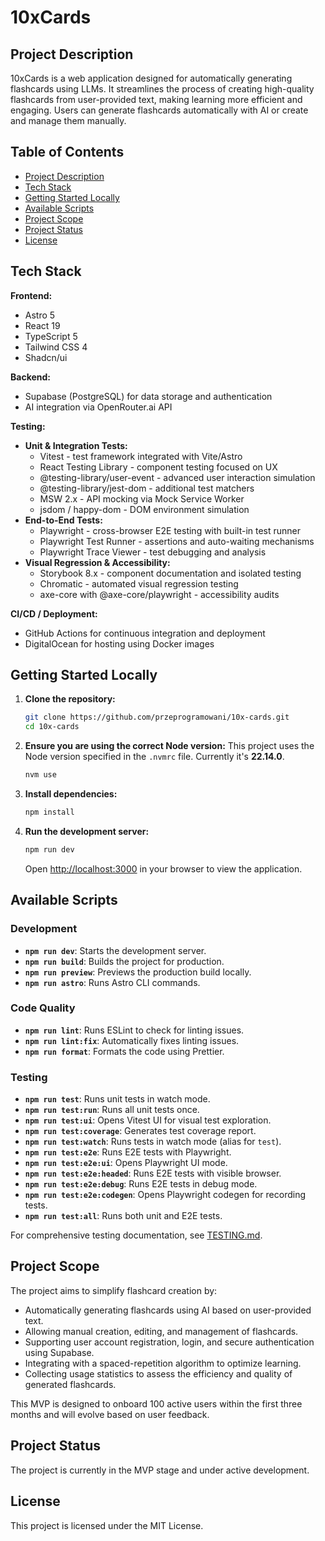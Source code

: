 # 10xCards

## Project Description

10xCards is a web application designed for automatically generating flashcards using LLMs. It streamlines the process of creating high-quality flashcards from user-provided text, making learning more efficient and engaging. Users can generate flashcards automatically with AI or create and manage them manually.

## Table of Contents

- [Project Description](#project-description)
- [Tech Stack](#tech-stack)
- [Getting Started Locally](#getting-started-locally)
- [Available Scripts](#available-scripts)
- [Project Scope](#project-scope)
- [Project Status](#project-status)
- [License](#license)

## Tech Stack

**Frontend:**

- Astro 5
- React 19
- TypeScript 5
- Tailwind CSS 4
- Shadcn/ui

**Backend:**

- Supabase (PostgreSQL) for data storage and authentication
- AI integration via OpenRouter.ai API

**Testing:**

- **Unit & Integration Tests:**
  - Vitest - test framework integrated with Vite/Astro
  - React Testing Library - component testing focused on UX
  - @testing-library/user-event - advanced user interaction simulation
  - @testing-library/jest-dom - additional test matchers
  - MSW 2.x - API mocking via Mock Service Worker
  - jsdom / happy-dom - DOM environment simulation
- **End-to-End Tests:**
  - Playwright - cross-browser E2E testing with built-in test runner
  - Playwright Test Runner - assertions and auto-waiting mechanisms
  - Playwright Trace Viewer - test debugging and analysis
- **Visual Regression & Accessibility:**
  - Storybook 8.x - component documentation and isolated testing
  - Chromatic - automated visual regression testing
  - axe-core with @axe-core/playwright - accessibility audits

**CI/CD / Deployment:**

- GitHub Actions for continuous integration and deployment
- DigitalOcean for hosting using Docker images

## Getting Started Locally

1. **Clone the repository:**

   ```sh
   git clone https://github.com/przeprogramowani/10x-cards.git
   cd 10x-cards
   ```

2. **Ensure you are using the correct Node version:**
   This project uses the Node version specified in the `.nvmrc` file. Currently it's **22.14.0**.

   ```sh
   nvm use
   ```

3. **Install dependencies:**

   ```sh
   npm install
   ```

4. **Run the development server:**
   ```sh
   npm run dev
   ```
   Open [http://localhost:3000](http://localhost:3000) in your browser to view the application.

## Available Scripts

### Development

- **`npm run dev`**: Starts the development server.
- **`npm run build`**: Builds the project for production.
- **`npm run preview`**: Previews the production build locally.
- **`npm run astro`**: Runs Astro CLI commands.

### Code Quality

- **`npm run lint`**: Runs ESLint to check for linting issues.
- **`npm run lint:fix`**: Automatically fixes linting issues.
- **`npm run format`**: Formats the code using Prettier.

### Testing

- **`npm run test`**: Runs unit tests in watch mode.
- **`npm run test:run`**: Runs all unit tests once.
- **`npm run test:ui`**: Opens Vitest UI for visual test exploration.
- **`npm run test:coverage`**: Generates test coverage report.
- **`npm run test:watch`**: Runs tests in watch mode (alias for `test`).
- **`npm run test:e2e`**: Runs E2E tests with Playwright.
- **`npm run test:e2e:ui`**: Opens Playwright UI mode.
- **`npm run test:e2e:headed`**: Runs E2E tests with visible browser.
- **`npm run test:e2e:debug`**: Runs E2E tests in debug mode.
- **`npm run test:e2e:codegen`**: Opens Playwright codegen for recording tests.
- **`npm run test:all`**: Runs both unit and E2E tests.

For comprehensive testing documentation, see [TESTING.md](./TESTING.md).

## Project Scope

The project aims to simplify flashcard creation by:

- Automatically generating flashcards using AI based on user-provided text.
- Allowing manual creation, editing, and management of flashcards.
- Supporting user account registration, login, and secure authentication using Supabase.
- Integrating with a spaced-repetition algorithm to optimize learning.
- Collecting usage statistics to assess the efficiency and quality of generated flashcards.

This MVP is designed to onboard 100 active users within the first three months and will evolve based on user feedback.

## Project Status

The project is currently in the MVP stage and under active development.

## License

This project is licensed under the MIT License.
